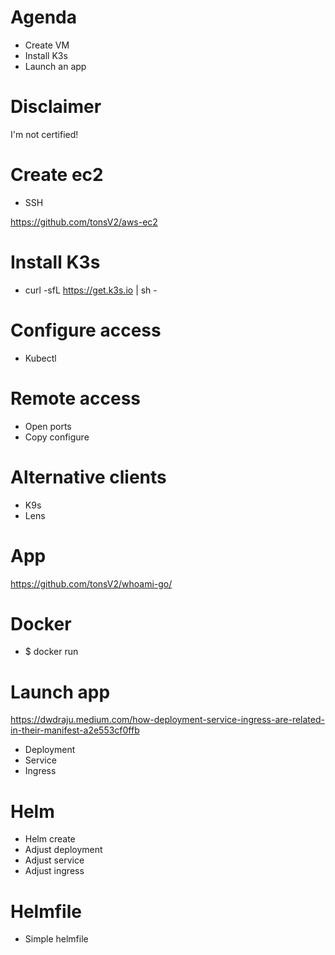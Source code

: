 # Agenda
* Create VM
* Install K3s
* Launch an app

# Disclaimer
I'm not certified!

# Create ec2
* SSH

https://github.com/tonsV2/aws-ec2

# Install K3s
* curl -sfL https://get.k3s.io | sh -

# Configure access
* Kubectl

# Remote access
* Open ports
* Copy configure

# Alternative clients
* K9s
* Lens

# App
https://github.com/tonsV2/whoami-go/

# Docker
* $ docker run

# Launch app

https://dwdraju.medium.com/how-deployment-service-ingress-are-related-in-their-manifest-a2e553cf0ffb

* Deployment
* Service
* Ingress

# Helm
* Helm create
* Adjust deployment
* Adjust service
* Adjust ingress

# Helmfile
* Simple helmfile
